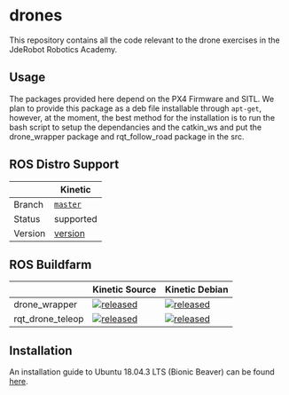 # drones

This repository contains all the code relevant to the drone exercises in the JdeRobot Robotics Academy.

## Usage

The packages provided here depend on the PX4 Firmware and SITL. We plan to provide this package as a deb file installable through `apt-get`, however, at the moment, the best method for the installation is to run the bash script to setup the dependancies and the catkin_ws and put the drone_wrapper package and rqt_follow_road package in the src.

## ROS Distro Support

|         | Kinetic |
| ----- | ----- |
| Branch  | [`master`](https://github.com/JdeRobot/drones/tree/master/) |
| Status  |  supported |
| Version | [version](http://repositories.ros.org/status_page/ros_kinetic_default.html?q=jderobot_drones) |

## ROS Buildfarm

|         |  Kinetic Source  |  Kinetic Debian |
| ----- | ----- | ----- |
| drone_wrapper | [![released](http://build.ros.org/buildStatus/icon?job=Ksrc_uX__drone_wrapper__ubuntu_xenial__source)](http://build.ros.org/view/Ksrc_uX/job/Ksrc_uX__drone_wrapper__ubuntu_xenial__source/) | [![released](http://build.ros.org/buildStatus/icon?job=Kbin_uX64__drone_wrapper__ubuntu_xenial_amd64__binary)](http://build.ros.org/view/Kbin_uX64/job/Kbin_uX64__drone_wrapper__ubuntu_xenial_amd64__binary/) |
| rqt_drone_teleop | [![released](http://build.ros.org/buildStatus/icon?job=Ksrc_uX__rqt_drone_teleop__ubuntu_xenial__source)](http://build.ros.org/view/Ksrc_uX/job/Ksrc_uX__rqt_drone_teleop__ubuntu_xenial__source/) | [![released](http://build.ros.org/buildStatus/icon?job=Kbin_uX64__rqt_drone_teleop__ubuntu_xenial_amd64__binary)](http://build.ros.org/view/Kbin_uX64/job/Kbin_uX64__rqt_drone_teleop__ubuntu_xenial_amd64__binary/) |


## Installation

An installation guide to Ubuntu 18.04.3 LTS (Bionic Beaver) can be found [here](https://github.com/JdeRobot/drones/blob/master/installation18.md).
